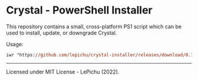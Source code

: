 # Crystal - PowerShell Installer
This repository contains a small, cross-platform PS1 script which can be used to install, update, or downgrade Crystal.

Usage:
```ps
iwr "https://github.com/lepichu/crystal-installer/releases/download/0.1/crystal-installer.ps1" | iex # Pass an optional paramater which refers to a version of crystal which you want to install.
```

--- 
Licensed under MIT License - LePichu (2022). 